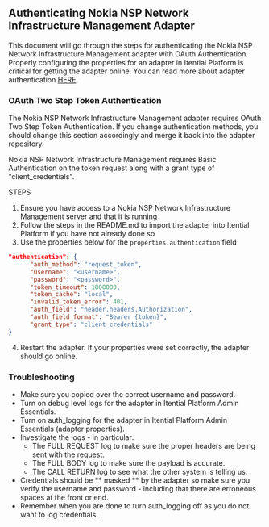 ## Authenticating Nokia NSP Network Infrastructure Management Adapter 

This document will go through the steps for authenticating the Nokia NSP Network Infrastructure Management adapter with OAuth Authentication. Properly configuring the properties for an adapter in Itential Platform is critical for getting the adapter online. You can read more about adapter authentication <a href="https://docs.itential.com/opensource/docs/authentication" target="_blank">HERE</a>. 

### OAuth Two Step Token Authentication
The Nokia NSP Network Infrastructure Management adapter requires OAuth Two Step Token Authentication. If you change authentication methods, you should change this section accordingly and merge it back into the adapter repository.

Nokia NSP Network Infrastructure Management requires Basic Authentication on the token request along with a grant type of "client_credentials".

STEPS  
1. Ensure you have access to a Nokia NSP Network Infrastructure Management server and that it is running
2. Follow the steps in the README.md to import the adapter into Itential Platform if you have not already done so
3. Use the properties below for the ```properties.authentication``` field
```json
"authentication": {
      "auth_method": "request_token",
      "username": "<username>",
      "password": "<password>",
      "token_timeout": 1800000,
      "token_cache": "local",
      "invalid_token_error": 401,
      "auth_field": "header.headers.Authorization",
      "auth_field_format": "Bearer {token}",
      "grant_type": "client_credentials"
}
```
4. Restart the adapter. If your properties were set correctly, the adapter should go online. 

### Troubleshooting
- Make sure you copied over the correct username and password.
- Turn on debug level logs for the adapter in Itential Platform Admin Essentials.
- Turn on auth_logging for the adapter in Itential Platform Admin Essentials (adapter properties).
- Investigate the logs - in particular:
  - The FULL REQUEST log to make sure the proper headers are being sent with the request.
  - The FULL BODY log to make sure the payload is accurate.
  - The CALL RETURN log to see what the other system is telling us.
- Credentials should be ** masked ** by the adapter so make sure you verify the username and password - including that there are erroneous spaces at the front or end.
- Remember when you are done to turn auth_logging off as you do not want to log credentials.

